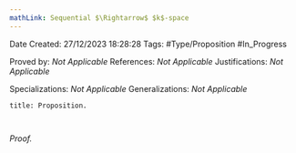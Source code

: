 ```yaml
---
mathLink: Sequential $\Rightarrow$ $k$-space
---
```


<div class="topSpace"></div>

Date Created: 27/12/2023 18:28:28
Tags: #Type/Proposition #In_Progress

Proved by: <i>Not Applicable</i>
References: <i>Not Applicable</i>
Justifications: <i>Not Applicable</i>

Specializations: <i>Not Applicable</i>
Generalizations: <i>Not Applicable</i>

``` ad-Proposition
title: Proposition.



```

<i>Proof.</i> 
